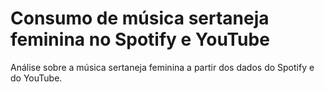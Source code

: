 # Consumo de música sertaneja feminina no Spotify e YouTube

Análise sobre a música sertaneja feminina a partir dos dados do Spotify e do YouTube. 

